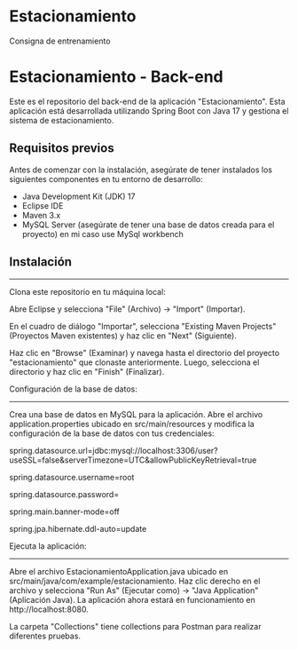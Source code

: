 # Estacionamiento
 Consigna de entrenamiento 

 # Estacionamiento - Back-end

Este es el repositorio del back-end de la aplicación "Estacionamiento". Esta aplicación está desarrollada utilizando Spring Boot con Java 17 y gestiona el sistema de estacionamiento.

## Requisitos previos

Antes de comenzar con la instalación, asegúrate de tener instalados los siguientes componentes en tu entorno de desarrollo:

- Java Development Kit (JDK) 17
- Eclipse IDE
- Maven 3.x
- MySQL Server (asegúrate de tener una base de datos creada para el proyecto) en mi caso use MySql workbench

## Instalación
_______________

Clona este repositorio en tu máquina local:

Abre Eclipse y selecciona "File" (Archivo) -> "Import" (Importar).

En el cuadro de diálogo "Importar", selecciona "Existing Maven Projects" (Proyectos Maven existentes) y haz clic en "Next" (Siguiente).

Haz clic en "Browse" (Examinar) y navega hasta el directorio del proyecto "estacionamiento" que clonaste anteriormente. Luego, selecciona el directorio y haz clic en "Finish" (Finalizar).


Configuración de la base de datos:
___________________________________

Crea una base de datos en MySQL para la aplicación.
Abre el archivo application.properties ubicado en src/main/resources y modifica la configuración de la base de datos con tus credenciales:

spring.datasource.url=jdbc:mysql://localhost:3306/user?useSSL=false&serverTimezone=UTC&allowPublicKeyRetrieval=true

spring.datasource.username=root

spring.datasource.password=

spring.main.banner-mode=off

spring.jpa.hibernate.ddl-auto=update

Ejecuta la aplicación:
______________________

Abre el archivo EstacionamientoApplication.java ubicado en src/main/java/com/example/estacionamiento.
Haz clic derecho en el archivo y selecciona "Run As" (Ejecutar como) -> "Java Application" (Aplicación Java).
La aplicación ahora estará en funcionamiento en http://localhost:8080.

La carpeta "Collections" tiene collections para Postman para realizar diferentes pruebas.
